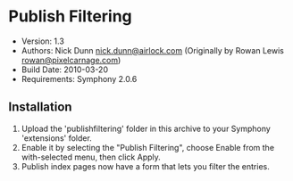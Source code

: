 # Publish Filtering

* Version: 1.3  
* Authors: Nick Dunn <nick.dunn@airlock.com> (Originally by Rowan Lewis <rowan@pixelcarnage.com>)  
* Build Date: 2010-03-20  
* Requirements: Symphony 2.0.6


## Installation

1. Upload the 'publishfiltering' folder in this archive to your Symphony 'extensions' folder.
2. Enable it by selecting the "Publish Filtering", choose Enable from the with-selected menu, then click Apply.
3. Publish index pages now have a form that lets you filter the entries.